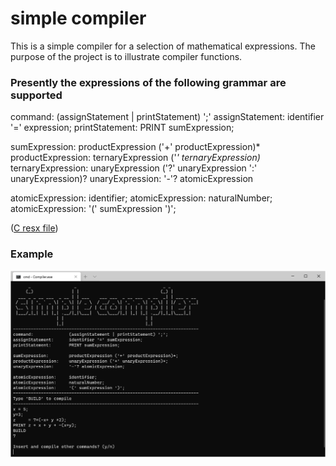 # simple compiler
This is a simple compiler for a selection of mathematical expressions. The purpose of the project is to illustrate compiler functions.


### Presently the expressions of the following grammar are supported
command:              (assignStatement | printStatement) ';'
assignStatement:      identifier '=' expression;
printStatement:       PRINT sumExpression;

sumExpression:        productExpression ('+' productExpression)*
productExpression:    ternaryExpression ('*' ternaryExpression)*
ternaryExpression:    unaryExpression ('?' unaryExpression ':' unaryExpression)?
unaryExpression:      '-'? atomicExpression

atomicExpression:     identifier;
atomicExpression:     naturalNumber;
atomicExpression:     '(' sumExpression ')';

([C resx file](Compiler/Properties/Resources.resx))

### Example
![Screenshot not available](simple-compiler-screenshot-7.png)
